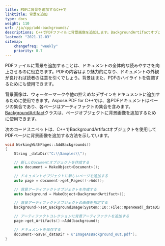 ```yaml
---
title: PDFに背景を追加するC++で
linktitle: 背景を追加
type: docs
weight: 110
url: /ja/cpp/add-backgrounds/
descriptions: C++でPDFファイルに背景画像を追加します。BackgroundArtifactオブジェクトを使用します。
lastmod: "2021-12-03"
sitemap:
    changefreq: "weekly"
    priority: 0.7
---
```


PDFファイルに背景を追加することは、ドキュメントの全体的な読みやすさを向上させるのに役立ちます。PDFの内容はより魅力的になり、ドキュメントの外観が良ければ読者の注意を引くでしょう。背景はまた、PDFのハイライトを強調するためにも使用できます。

背景画像は、ウォーターマークや他の控えめなデザインをドキュメントに追加するために使用できます。Aspose.PDF for C++では、各PDFドキュメントはページの集合であり、各ページはアーティファクトの集合を含みます。[BackgroundArtifact](https://reference.aspose.com/pdf/cpp/class/aspose.pdf.background_artifact)クラスは、ページオブジェクトに背景画像を追加するために使用できます。

次のコードスニペットは、C++でBackgroundArtifactオブジェクトを使用してPDFページに背景画像を追加する方法を示しています。

```cpp
void WorkingWithPages::AddBackgrounds()
{
    String _dataDir("C:\\Samples\\");

    // 新しいDocumentオブジェクトを作成する
    auto document = MakeObject<Document>();

    // ドキュメントオブジェクトに新しいページを追加する
    auto page = document->get_Pages()->Add();

    // 背景アーティファクトオブジェクトを作成する
    auto background = MakeObject<BackgroundArtifact>();

    // 背景アーティファクトオブジェクトの画像を指定する
    background->set_BackgroundImage(System::IO::File::OpenRead(_dataDir + u"background.png"));

    // アーティファクトコレクションに背景アーティファクトを追加する
    page->get_Artifacts()->Add(background);

    // ドキュメントを保存する
    document->Save(_dataDir + u"ImageAsBackground_out.pdf");
}
```